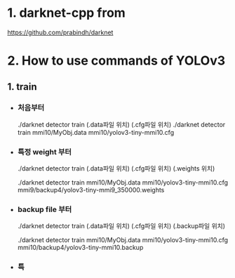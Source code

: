# 1. darknet-cpp from
  https://github.com/prabindh/darknet

# 2. How to use commands of YOLOv3
## 1. train

   * ###  처음부터
      ./darknet detector train (.data파일 위치) (.cfg파일 위치)
      ./darknet detector train mmi10/MyObj.data mmi10/yolov3-tiny-mmi10.cfg

   * ###  특정 weight 부터
      ./darknet detector train (.data파일 위치) (.cfg파일 위치) (.weights 위치)
      
      ./darknet detector train mmi10/MyObj.data mmi10/yolov3-tiny-mmi10.cfg mmi9/backup4/yolov3-tiny-mmi9_350000.weights

   * ###  backup file 부터
      ./darknet detector train (.data파일 위치) (.cfg파일 위치) (.backup파일 위치)
      
      ./darknet detector train mmi10/MyObj.data mmi10/yolov3-tiny-mmi10.cfg mmi10/backup4/yolov3-tiny-mmi10.backup

   * ###  특
